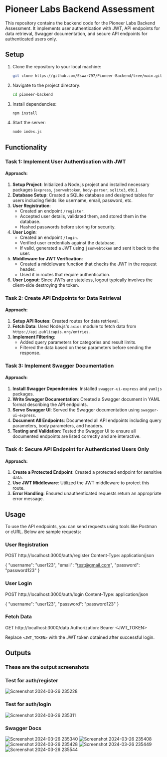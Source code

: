 # Pioneer Labs Backend Assessment

This repository contains the backend code for the Pioneer Labs Backend Assessment. It implements user authentication with JWT, API endpoints for data retrieval, Swagger documentation, and secure API endpoints for authenticated users only.

## Setup

1. Clone the repository to your local machine:

    ```bash
    git clone https://github.com/Eswar797/Pioneer-Backend/tree/main.git
    ```

2. Navigate to the project directory:

    ```bash
    cd pioneer-backend
    ```

3. Install dependencies:

    ```bash
    npm install
    ```

4. Start the server:

    ```bash
    node index.js
    ```

## Functionality

### Task 1: Implement User Authentication with JWT

#### Approach:

1. **Setup Project**: Initialized a Node.js project and installed necessary packages (`express`, `jsonwebtoken`, `body-parser`, `sqlite3`, etc.).
2. **Database Setup**: Created a SQLite database and designed tables for users including fields like username, email, password, etc.
3. **User Registration**:
    - Created an endpoint `/register`.
    - Accepted user details, validated them, and stored them in the database.
    - Hashed passwords before storing for security.
4. **User Login**:
    - Created an endpoint `/login`.
    - Verified user credentials against the database.
    - If valid, generated a JWT using `jsonwebtoken` and sent it back to the user.
5. **Middleware for JWT Verification**:
    - Created a middleware function that checks the JWT in the request header.
    - Used it in routes that require authentication.
6. **User Logout**: Since JWTs are stateless, logout typically involves the client-side destroying the token.

### Task 2: Create API Endpoints for Data Retrieval

#### Approach:

1. **Setup API Routes**: Created routes for data retrieval.
2. **Fetch Data**: Used Node.js's `axios` module to fetch data from `https://api.publicapis.org/entries`.
3. **Implement Filtering**:
    - Added query parameters for categories and result limits.
    - Filtered the data based on these parameters before sending the response.

### Task 3: Implement Swagger Documentation

#### Approach:

1. **Install Swagger Dependencies**: Installed `swagger-ui-express` and `yamljs` packages.
2. **Write Swagger Documentation**: Created a Swagger document in YAML format describing the API endpoints.
3. **Serve Swagger UI**: Served the Swagger documentation using `swagger-ui-express`.
4. **Document All Endpoints**: Documented all API endpoints including query parameters, body parameters, and headers.
5. **Testing and Validation**: Tested the Swagger UI to ensure all documented endpoints are listed correctly and are interactive.

### Task 4: Secure API Endpoint for Authenticated Users Only

#### Approach:

1. **Create a Protected Endpoint**: Created a protected endpoint for sensitive data.
2. **Use JWT Middleware**: Utilized the JWT middleware to protect this route.
3. **Error Handling**: Ensured unauthenticated requests return an appropriate error message.

## Usage

To use the API endpoints, you can send requests using tools like Postman or cURL. Below are sample requests:

### User Registration

POST http://localhost:3000/auth/register
Content-Type: application/json

{
"username": "user123",
"email": "test@gmail.com",
"password": "password123"
}

### User Login

POST http://localhost:3000/auth/login
Content-Type: application/json

{
"username": "user123",
"password": "password123"
}

### Fetch Data

GET http://localhost:3000/data
Authorization: Bearer <JWT_TOKEN>

Replace `<JWT_TOKEN>` with the JWT token obtained after successful login.

## Outputs

### These are the output screenshots

### Test for auth/register 
![Screenshot 2024-03-26 235228](https://github.com/Eswar797/Pioneer-Backend/assets/88208816/7d60e31b-0d4e-40c3-97c8-190caf0f156c)

### Test for auth/login
![Screenshot 2024-03-26 235311](https://github.com/Eswar797/Pioneer-Backend/assets/88208816/b19e9fdb-5f71-4f7d-9fc5-0e0672546451)

### Swagger Docs
![Screenshot 2024-03-26 235340](https://github.com/Eswar797/Pioneer-Backend/assets/88208816/172489d4-b8fb-409b-ae5b-6b4f4a940e76)
![Screenshot 2024-03-26 235408](https://github.com/Eswar797/Pioneer-Backend/assets/88208816/1b611920-a304-45e7-b37e-1415e4b0cf42)
![Screenshot 2024-03-26 235428](https://github.com/Eswar797/Pioneer-Backend/assets/88208816/29e5dc4d-fefa-44c7-92cd-79c4fa10f3cd)
![Screenshot 2024-03-26 235449](https://github.com/Eswar797/Pioneer-Backend/assets/88208816/26508bd3-a7e8-4271-9f04-918831f9e0fa)
![Screenshot 2024-03-26 235544](https://github.com/Eswar797/Pioneer-Backend/assets/88208816/e0154a78-3b01-4ee0-9934-6fc5295889d8)
